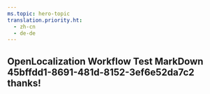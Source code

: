 ```yaml
---
ms.topic: hero-topic
translation.priority.ht: 
  - zh-cn
  - de-de
---
```

## OpenLocalization Workflow Test MarkDown 45bffdd1-8691-481d-8152-3ef6e52da7c2 thanks!
